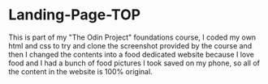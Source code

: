 # Landing-Page-TOP
This is part of my "The Odin Project" foundations course, I coded my own html and css to try and clone the screenshot provided by the course and then I changed the contents into a food dedicated website because  I love food and I had a bunch of food pictures I took saved on my phone, so all of the content in the website is 100% original.